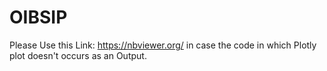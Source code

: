 # OIBSIP
Please Use this Link: https://nbviewer.org/ in case the code in which Plotly plot doesn't occurs as an Output.
